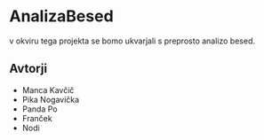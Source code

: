 # AnalizaBesed

v okviru tega projekta se bomo ukvarjali s preprosto analizo besed.

## Avtorji
* Manca Kavčič
* Pika Nogavička
* Panda Po
* Franček
* Nodi
